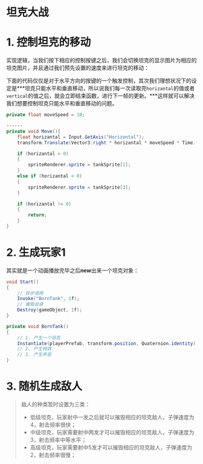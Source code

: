 # 坦克大战

# 1. 控制坦克的移动

实现逻辑，当我们按下相应的控制按键之后，我们会切换坦克的显示图片为相应的坦克图片，并且通过我们预先设置的速度来进行坦克的移动：

下面的代码仅仅是对于水平方向的按键的一个触发控制，其次我们理想状况下的设定是***坦克只能水平和垂直移动，所以说我们每一次读取完`horizantal`的值或者`vertical`的值之后，就会立即结束函数，进行下一帧的更新。***这样就可以解决我们想要控制坦克只能水平和垂直移动的问题。

```C#
private float moveSpeed = 10;

······
private void Move(){
    float horizantal = Input.GetAxis("Horizontal");
    transform.Translate(Vector3.right * horizantal * moveSpeed * Time.fixedDeltaTime, Space.World);

    if (horizantal > 0)
    {
        spriteRenderer.sprite = tankSprite[1];
    }
    else if (horizantal < 0)
    {
        spriteRenderer.sprite = tankSprite[3];
    }

    if (horizantal != 0)
    {
        return;
    }
}
```

# 2. 生成玩家1

其实就是一个动画播放完毕之后***new***出来一个坦克对象：

```C#
void Start()
{
    // 异步调用
    Invoke("BornTank", 1f);
    // 摧毁自身
    Destroy(gameObject, 1f);
}

private void BornTank()
{
    // 1. 产生一个坦克
    Instantiate(playerPrefab, transform.position, Quaternion.identity);
    // 2. 产生特效
    // 3. 产生声音
}
```

# 3. 随机生成敌人

> 敌人的种类暂时设置为三类：
>
> - 低级坦克，玩家射中一发之后就可以摧毁相应的坦克敌人，子弹速度为4，射击频率很快；
> - 中级坦克，玩家需要射中两发才可以摧毁相应的坦克敌人，子弹速度为3，射击频率中等水平；
> - 高级坦克，玩家需要射中5发才可以摧毁相应的坦克敌人，子弹速度为2，射击频率很慢；
